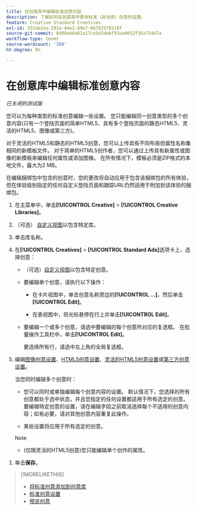 ```yaml
---
title: 在创意库中编辑标准创意内容
description: 了解如何在创意库中更改标准（非动态）创意的设置。
feature: Creative Standard Creatives
exl-id: 333ab2ea-293a-44e2-89e7-06782578318f
source-git-commit: 8d88a46e82a17ce5d2debf93ea0652f35a734d7a
workflow-type: tm+mt
source-wordcount: '389'
ht-degree: 0%

---
```


# 在创意库中编辑标准创意内容

*已关闭的测试版*

您可以为每种类型的标准创意编辑一些设置。 您只能编辑同一创意类型的多个创意内容<!-- or creative variations -->(只有一个登陆页面的简单HTML5、具有多个登陆页面的静态HTML5、灵活的HTML5、图像或第三方<!-- , or dynamic -->)。

对于灵活的HTML5和静态的HTML5创意，您可以上传具有不同布局但属性名称集相同的新模板文件。 对于简单的HTML5创作者，您可以通过上传具有新属性或图像的新模板来编辑任何属性或添加图像。 在所有情况下，模板必须是ZIP格式的本地文件，最大为2 MB。

在编辑捆绑包中包含的创意<!-- or creative variation -->时，您的更改将自动应用于包含该捆绑包的所有体验，但在体验级别指定的任何自定义登陆页面和跟踪URL仍然适用于附加到该体验的捆绑包。

1. 在主菜单中，单击&#x200B;**[!UICONTROL Creative]** > **[!UICONTROL Creative Libraries]**。

1. （可选） [自定义视图](/help/creative/introduction/customize-data-views.md)以包含特定库。

1. 单击库名称。

1. 在&#x200B;**[!UICONTROL Creatives]** > **[!UICONTROL Standard Ads]**&#x200B;选项卡上，选择创意：

   * （可选）[自定义视图](/help/creative/introduction/customize-data-views.md)以包含特定创意。

   * 要编辑单个创意，请执行以下操作：

      * 在卡片视图中，单击创意名称旁边的&#x200B;**[!UICONTROL ...]**，然后单击&#x200B;**[!UICONTROL Edit]**。

      * 在表视图中，将光标悬停在行上并单击&#x200B;**[!UICONTROL Edit]**。

   * 要编辑一个或多个创意，请选中要编辑的每个创意所对应的复选框。 在批量操作工具栏中，单击&#x200B;**[!UICONTROL Edit]**。

     要选择所有行，请选中左上角的全局复选框。

1. 编辑[图像创意设置](/help/creative/creative-libraries/creative-settings-standard.md#creative-settings-image)、[HTML5创意设置](/help/creative/creative-libraries/creative-settings-standard.md#creative-settings-html5)、[灵活的HTML5创意设置](/help/creative/creative-libraries/creative-settings-standard.md#creative-settings-flexible-html5)或[第三方创意设置](/help/creative/creative-libraries/creative-settings-standard.md#creative-settings-third-party)。<!-- , or [dynamic creative settings](/help/creative/creative-libraries/creative-settings-dynamic.md) -->

   当您同时编辑多个创意时：

   * 您可以同时或单独编辑每个创意内容的设置。 默认情况下，您选择的所有创意都处于选中状态，并且您指定的任何设置都适用于所有选定的创意。 要编辑特定创意的设置，请在编辑字段之前取消选择每个不适用的创意内容；如有必要，请对其他创意内容重复此操作。

   * 某些设置将应用于所有选定的创意。

   >[!NOTE]
   >
   >* (仅限灵活的HTML5创意)您只能编辑单个创作的属性。<!-- May never be implemented: Also, when you update the template for a parent creative with child variations, the variations are updated with any changes to the template layout, but the attribute values for the variation aren't changed. -->

<!-- Not there as of 1/16/25. If we do add it, verify the applicable ad types:   
1. (Flexible HTML5 [or third-party should be possible, but not so] creatives; optional) Once you've made your changes, click ![]() to preview the new creative. 
-->

1. 单击&#x200B;**保存**。

<!-- Not there as of 1/16/25. If we do add it, add back in:
1. (Flexible HTML5 or third-party creatives; optional) Regenerate the thumbnail within the table view or cards view if the change isn't visible immediately.
-->

>[!MORELIKETHIS]
>
>* [将标准创意添加到创意库](creative-add-standard.md)
>* [标准创意设置](/help/creative/creative-libraries/creative-settings-standard.md)
>* [预览创意](/help/creative/creative-libraries/creative-preview.md)
